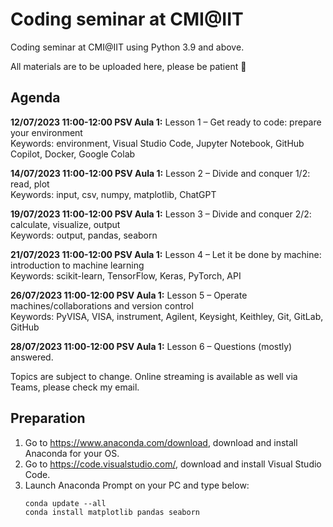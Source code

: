 # Coding seminar at CMI@IIT

Coding seminar at CMI@IIT using Python 3.9 and above.

All materials are to be uploaded here, please be patient 🙏


## Agenda

**12/07/2023 11:00-12:00 PSV Aula 1:**
Lesson 1 – Get ready to code: prepare your environment  
Keywords: environment, Visual Studio Code, Jupyter Notebook, GitHub Copilot, Docker, Google Colab

**14/07/2023 11:00-12:00 PSV Aula 1:**
Lesson 2 – Divide and conquer 1/2: read, plot  
Keywords: input, csv, numpy, matplotlib, ChatGPT

**19/07/2023 11:00-12:00 PSV Aula 1:**
Lesson 3 – Divide and conquer 2/2: calculate, visualize, output  
Keywords: output, pandas, seaborn

**21/07/2023 11:00-12:00 PSV Aula 1:**
Lesson 4 – Let it be done by machine: introduction to machine learning  
Keywords: scikit-learn, TensorFlow, Keras, PyTorch, API

**26/07/2023 11:00-12:00 PSV Aula 1:**
Lesson 5 – Operate machines/collaborations and version control  
Keywords: PyVISA, VISA, instrument, Agilent, Keysight, Keithley, Git, GitLab, GitHub

**28/07/2023 11:00-12:00 PSV Aula 1:**
Lesson 6 – Questions (mostly) answered.

Topics are subject to change.
Online streaming is available as well via Teams, please check my email.


## Preparation
1.	Go to https://www.anaconda.com/download, download and install Anaconda for your OS.
2.	Go to https://code.visualstudio.com/, download and install Visual Studio Code.
3.	Launch Anaconda Prompt on your PC and type below:
    ```shell
    conda update --all
    conda install matplotlib pandas seaborn
    ```




